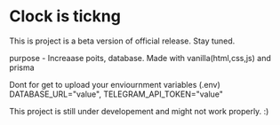 # Clock is tickng

This is project is a beta version of official release. Stay tuned.
 
purpose -  Increaase poits, database. Made with vanilla(html,css,js) and prisma

Dont for get to upload your enviournment variables (.env) DATABASE_URL="value",  TELEGRAM_API_TOKEN="value"

This project is still under developement and might not work properly.  :)
